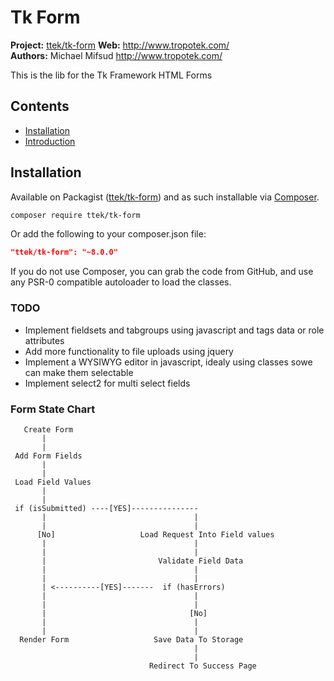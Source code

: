 # Tk Form

__Project:__ [ttek/tk-form](http://packagist.org/packages/ttek/tk-form)
__Web:__ <http://www.tropotek.com/>  
__Authors:__ Michael Mifsud <http://www.tropotek.com/>  
  
This is the lib for the Tk Framework HTML Forms

## Contents

- [Installation](#installation)
- [Introduction](#introduction)


## Installation

Available on Packagist ([ttek/tk-form](http://packagist.org/packages/ttek/tk-form))
and as such installable via [Composer](http://getcomposer.org/).

```bash
composer require ttek/tk-form
```

Or add the following to your composer.json file:

```json
"ttek/tk-form": "~8.0.0"
```

If you do not use Composer, you can grab the code from GitHub, and use any
PSR-0 compatible autoloader to load the classes.




### TODO

- Implement fieldsets and tabgroups using javascript and tags data or role attributes
- Add more functionality to file uploads using jquery
- Implement a WYSIWYG editor in javascript, idealy using classes sowe can make them selectable
- Implement select2 for multi select fields


### Form State Chart

```
   Create Form
       |
       |
 Add Form Fields
       |
       |
 Load Field Values
       |
       |
 if (isSubmitted) ----[YES]---------------
       |                                 |
       |                                 |
      [No]                   Load Request Into Field values
       |                                 |
       |                                 |
       |                         Validate Field Data
       |                                 |
       |                                 |
       | <----------[YES]-------  if (hasErrors)
       |                                 |
       |                                 |
       |                                [No]
       |                                 |
       |                                 |
  Render Form                   Save Data To Storage    
                                         | 
                                         |
                               Redirect To Success Page
  
```




